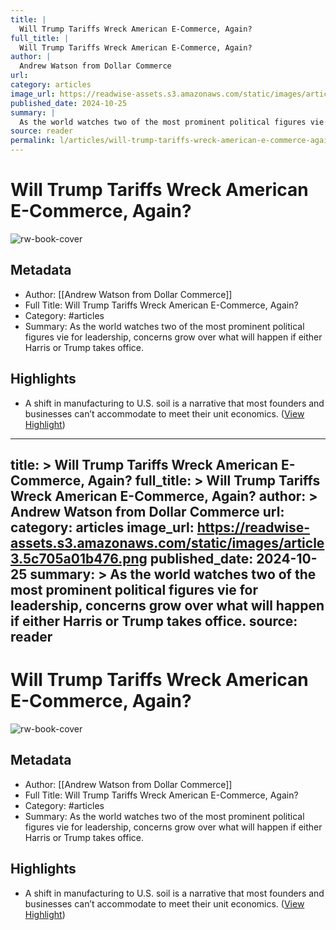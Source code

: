 ```yaml
---
title: |
  Will Trump Tariffs Wreck American E-Commerce, Again?
full_title: |
  Will Trump Tariffs Wreck American E-Commerce, Again?
author: |
  Andrew Watson from Dollar Commerce
url: 
category: articles
image_url: https://readwise-assets.s3.amazonaws.com/static/images/article3.5c705a01b476.png
published_date: 2024-10-25
summary: |
  As the world watches two of the most prominent political figures vie for leadership, concerns grow over what will happen if either Harris or Trump takes office.
source: reader
permalink: l/articles/will-trump-tariffs-wreck-american-e-commerce-again
---
```

# Will Trump Tariffs Wreck American E-Commerce, Again?

![rw-book-cover](https://readwise-assets.s3.amazonaws.com/static/images/article3.5c705a01b476.png)

## Metadata
- Author: [[Andrew Watson from Dollar Commerce]]
- Full Title: Will Trump Tariffs Wreck American E-Commerce, Again?
- Category: #articles
- Summary: As the world watches two of the most prominent political figures vie for leadership, concerns grow over what will happen if either Harris or Trump takes office.

## Highlights
- A shift in manufacturing to U.S. soil is a narrative that most founders and businesses can’t accommodate to meet their unit economics. ([View Highlight](https://read.readwise.io/read/01jbcetey3ap0tjnby0gdvb3ms))


---
title: >
  Will Trump Tariffs Wreck American E-Commerce, Again?
full_title: >
  Will Trump Tariffs Wreck American E-Commerce, Again?
author: >
  Andrew Watson from Dollar Commerce
url: 
category: articles
image_url: https://readwise-assets.s3.amazonaws.com/static/images/article3.5c705a01b476.png
published_date: 2024-10-25
summary: >
  As the world watches two of the most prominent political figures vie for leadership, concerns grow over what will happen if either Harris or Trump takes office.
source: reader
---
# Will Trump Tariffs Wreck American E-Commerce, Again?

![rw-book-cover](https://readwise-assets.s3.amazonaws.com/static/images/article3.5c705a01b476.png)

## Metadata
- Author: [[Andrew Watson from Dollar Commerce]]
- Full Title: Will Trump Tariffs Wreck American E-Commerce, Again?
- Category: #articles
- Summary: As the world watches two of the most prominent political figures vie for leadership, concerns grow over what will happen if either Harris or Trump takes office.

## Highlights
- A shift in manufacturing to U.S. soil is a narrative that most founders and businesses can’t accommodate to meet their unit economics. ([View Highlight](https://read.readwise.io/read/01jbcetey3ap0tjnby0gdvb3ms))



